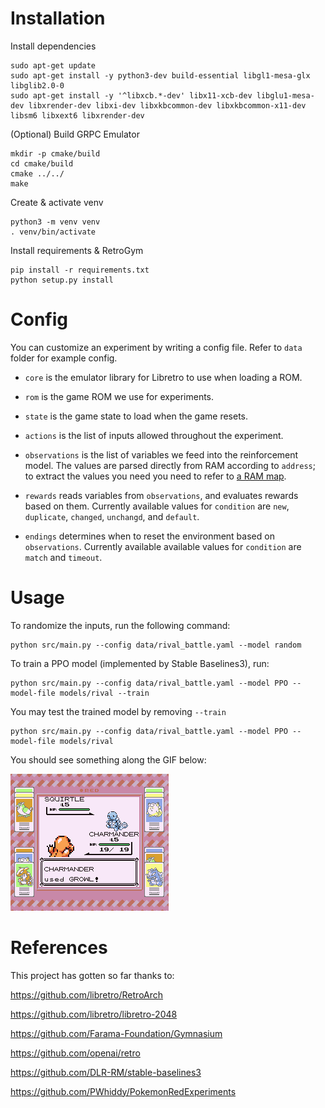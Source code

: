 # Installation
Install dependencies
```
sudo apt-get update
sudo apt-get install -y python3-dev build-essential libgl1-mesa-glx libglib2.0-0 
sudo apt-get install -y '^libxcb.*-dev' libx11-xcb-dev libglu1-mesa-dev libxrender-dev libxi-dev libxkbcommon-dev libxkbcommon-x11-dev libsm6 libxext6 libxrender-dev
```

(Optional) Build GRPC Emulator
```
mkdir -p cmake/build
cd cmake/build
cmake ../../
make
```

Create & activate venv
```
python3 -m venv venv
. venv/bin/activate
```

Install requirements & RetroGym
```
pip install -r requirements.txt
python setup.py install
```

# Config
You can customize an experiment by writing a config file. Refer to `data` folder for example config.

* `core` is the emulator library for Libretro to use when loading a ROM.

* `rom` is the game ROM we use for experiments.

* `state` is the game state to load when the game resets.

* `actions` is the list of inputs allowed throughout the experiment.

* `observations` is the list of variables we feed into the reinforcement model. The values are parsed directly from RAM according to `address`; to extract the values you need you need to refer to [a RAM map](https://datacrystal.romhacking.net/wiki/Pok%C3%A9mon_Red_and_Blue/RAM_map).

* `rewards` reads variables from `observations`, and evaluates rewards based on them. Currently available values for `condition` are `new`, `duplicate`, `changed`, `unchangd`, and `default`.

* `endings` determines when to reset the environment based on `observations`. Currently available available values for `condition` are `match` and `timeout`.


# Usage

To randomize the inputs, run the following command:
```
python src/main.py --config data/rival_battle.yaml --model random
```



To train a PPO model (implemented by Stable Baselines3), run:
```
python src/main.py --config data/rival_battle.yaml --model PPO --model-file models/rival --train
```

You may test the trained model by removing `--train` 

```
python src/main.py --config data/rival_battle.yaml --model PPO --model-file models/rival
```
You should see something along the GIF below:

![gif](https://raw.githubusercontent.com/Polariche/retrogym/main/docs/rival_example.gif)

# References

This project has gotten so far thanks to:


https://github.com/libretro/RetroArch

https://github.com/libretro/libretro-2048

https://github.com/Farama-Foundation/Gymnasium

https://github.com/openai/retro

https://github.com/DLR-RM/stable-baselines3

https://github.com/PWhiddy/PokemonRedExperiments